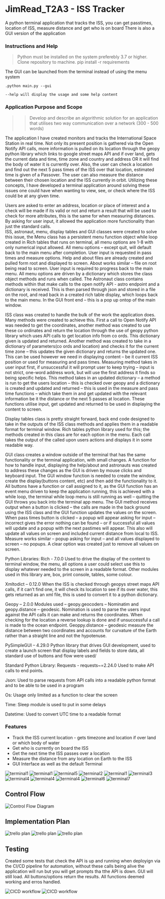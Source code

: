 # JimRead_T2A3 - ISS Tracker

A python terminal application that tracks the ISS, you can get passtimes, location of ISS, measure distance and get who is on board 
There is also a GUI version of the application

### Instructions and Help

> Python must be installed on the system preferebly 3.7 or higher.
> Clone repository to machine.
>pip install -r requirements

The GUI can be launched from the terminal instead of using the menu system
```
.python main.py --gui
```
```
--help will display the usage and some help content
```

### Application Purpose and Scope

>> Develop and describe an algorithmic solution for an application that utilises two way communication over a network (300 - 500 words)

The application I have created monitors and tracks the International Space Station in real time.  Not only its present position is gathered via the Open Notify API calls, more information is pulled on its location through the geopy python library which links to google street maps API and if over land, gets the current data and time, time zone and country and address OR it will find the body of water it is currently over.  Also, the user can check a location and find out the next 5 pass times of the ISS over that location, estimated time is given of a Passover.  The user can also measure the distance between their chosen location and the ISS currently in orbit.  Utilizing these concepts, I have developed a terminal application around solving these issues one could have when wanting to view, see, or check where the ISS could be at any given time.

Users are asked to enter an address, location or place of interest and a check will be made if its valid or not and return a result that will be used to check for more attributes, this is the same for when measuring distances.  By asking for user input, it allowed the application more functionality than just the standard calls.  
ISS, astronaut, menu, display tables and GUI classes were created to solve this issue, the Menu class has a persistent menu function object while loop created in Rich tables that runs on terminal, all menu options are 1-8 with only numerical input allowed.  All menu options – except quit, will default back to the main menu after completion.  User input is requested in pass times and measure options.  Help and about files are already created and pulled form root and displayed to screen.  About works similar – file on root being read to screen. User input is required to progress back to the main menu.   All menu options are driven by a dictionary which stores the class object methods and runs when called.
The Astronaut class contains methods within that make calls to the open notify API -  astro endpoint and a dictionary is received.  This is then parsed through json and stored in a file on the root, and read back in a created rich table display, which loops back to the main menu.  In the GUI front end – this is a pop up ontop of the main window.

ISS class was created to handle the bulk of the work the application does.  Many methods were created to achieve this.  First a call to Open Notify API was needed to get the coordinates, another method was created to use these co ordinates and return the location through the use of geopy python library which uses API calls to get location info from co ords.  This dictionary given is updated and returned.  Another method was created to take in a dictionary of parameters(co ords and location) and checks it for the current time zone – this updates the given dictionary and returns the updated one.  This can be used however we need in displaying content – be it current ISS position or used for measuring and pass times.  Measuring method takes in user input first, if unsuccessful it will prompt user to keep trying – input is not strict, one-word address work, but will use the first address it finds so being specific helps.  This method takes in an updated dictionary – a method is run to get the users location – this is checked over geopy and a dictionary is created and updated and returned – this is used in the measure and pass time functions – which take them in and get updated with the relevant information be it the distance or the next 5 passes at location.  These functions utilise input, get updated and returned to be used in displaying the content to screen.   

Display tables class is pretty straight forward, back end code designed to take in the outputs of the ISS class methods and applies them in a readable format for terminal window. Rich tables python library used for this; the methods created in this class are for each option in the menu.  Each call takes the output of the called upon users actions and displays it in some readable way.  

GUI class creates a window outside of the terminal that has the same functionality or the terminal application, with small changes.  A function for how to handle input, displaying the help/about and astronauts was created to address these changes as the GUI is driven by mouse clicks and keyboard input.   The GUI window function is needed to create the window, create the display(buttons content, etc) and then add the functionality to it.  All buttons have a function or call assigned to it, as the GUI function has an event menu driven to keep the application running, this is achieved with a while loop, the terminal while loop menu is still running as well – quitting the GUI throws you back into the terminal app menu.   The GUI method receives output when a button is clicked – the calls are made in the back ground using the ISS class and the GUI function updates the values on the screen.   When pass times button is clicked – a popup will appear asking for input – incorrect gives the error nothing can be found – or if successful all values will update and a popup with the next pastimes will appear.  This also will update all values on screen and included current distance from local to ISS.  Measure works similar – popup asking for input – and all values displayed to screen – no popups.  A clear option was created just to remove all values on screen.  

Python Libraries:
Rich - 7.0.0
Used to drive the display of the content to terminal window, the menu, all options a user could select use this to display whatever needed to the screen in a readable format. Other modules used in this library are, box, print console, tables, some colour.

Xmltodict – 0.12.0
When the ISS is checked through geopys street maps API calls, if it can’t find one, it will check its location to see if its over water, this gets returned as an xml file, this is used to convert it to a python dictionary.

Geopy – 2.0.0
Modules used – geopy.geocoders – Nominatim and geopy.distance – geodesic.  Nomination is used to parse the users input against the API calls it can make and returns the coordinates.  When checking for the location a reverse lookup is done and if unsuccessful a call is made to the ocean endpoint. Geoppy.distance – geodesic measure the distance between two coordinates and accounts for curvature of the Earth rather than a straight line and not the hypotenuse.

PySimpleGUI – 4.29.0
Python library that drives GUI development, used to create a launch screen that display labels and fields to store data, all standard use of buttons and flow were used/

Standard Python Library:
Requests  - requests~=2.24.0
Used to make API calls to end points. 

Json:
Used to parse requests from API calls into a readable python format and to be able to be used in a program

Os:
Usage only limited as a function to clear the screen

Time:
Sleep module is used to put in some delays

Datetime:
Used to convert UTC time to a readable format


### Features

- Track the ISS current location - gets timezone and location if over land or which body of water
- Get who is currently on board the ISS
- Get the next time the ISS passes over a location
- Measure the distance from any location on Earth to the ISS
- GUI Interface as well as the default Terminal 

![terminal1](/docs/JimRead_T2A3_term1.jpg)
![terminal1](/docs/JimRead_T2A3_term2a.jpg)
![terminal5](/docs/JimRead_T2A3_gui2.jpg)
![terminal2](/docs/JimRead_T2A3_term2.jpg)
![terminal1](/docs/JimRead_T2A3_term2b.jpg)
![terminal3](/docs/JimRead_T2A3_term3.jpg)
![terminal4](/docs/JimRead_T2A3_gui1.jpg)
![terminal4](/docs/JimRead_T2A3_gui1a.jpg)
![terminal4](/docs/JimRead_T2A3_gui3ab.jpg)
![terminal6](/docs/JimRead_T2A3_gui3.jpg)
![terminal7](/docs/JimRead_T2A3_gui4.jpg)

## Control Flow

![Control Flow Diagram](/docs/JimRead_T2A3-flowchart.png)


## Implementation Plan

![trello plan](/docs/JimRead_T2A3_START.jpg)
![trello plan](/docs/JimRead_T2A3_MIDDLE.jpg)
![trello plan](/docs/JimRead_T2A3_END.jpg)

## Testing

Created some tests that check the API is up and running when deployign via the CI/CD pipeline for automation, without these calls being alive the application will run but you will get prompts tha tthe API is down.  GUI will still load.  All buttons/options return the results.  All functions deemed working and erros handled. 

![CICD workflow](/docs/JimRead_T2A3-CDCD.jpg) 
![CICD workflow](/docs/JimRead_T2A3_TESTS.jpg) 
